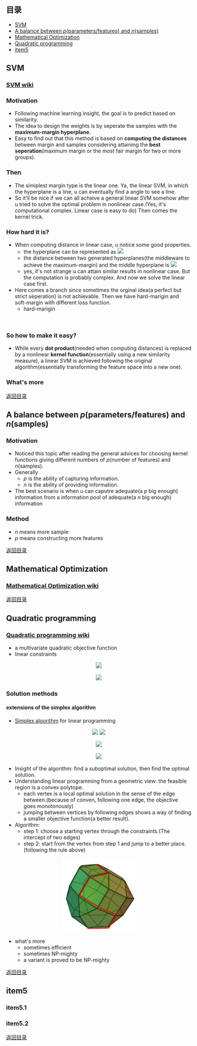 ## <span id="jump0">目录<span>
  
  * [SVM](#jump1)
  * [A balance between *p*(parameters/features) and *n*(samples)](#jump2)
  * [Mathematical Optimization](#jump3)
  * [Quadratic programming](#jump4)
  * [item5](#jump5)

## <span id="jump1">SVM<span>
  
  ### [SVM wiki](https://en.wikipedia.org/wiki/Support-vector_machine)

  ### Motivation
  
  * Following machine learning insight, the goal is to predict based on similarity. 
  * The idea to design the weights is by seperate the samples with the **maximum-margin hyperplane**.
  * Easy to find out that this method is based on **computing the distances** between margin and samples considering attaining the **best seperation**(maximum margin or the most fair margin for two or more groups).
 
  ### Then
  
  * The simiplest margin type is the linear one. Ya, the linear SVM, in which the hyperplane is a line, u can eventually find a angle to see a line.
  * So it'll be nice if we can all achieve a general linear SVM somehow after u tried to solve the optimal problem in nonlinear case.(Yes, it's computational complex. Linear case is easy to do) Then comes the kernel trick.
  
  ### How hard it is?
  
  * When computing distance in linear case, u notice some good properties.
    * the hyperplane can be represented as ![](http://latex.codecogs.com/gif.latex?W^{T}x-b=0)
    * the distance between two generated hyperplanes(the middleware to achieve the maximum-margin) and the middle hyperplane is ![](http://latex.codecogs.com/gif.latex?\frac{1}{\left|\left|w\right|\right|})
    * yes, it's not strange u can attain similar results in nonlinear case. But the computation is probably complex. And now we solve the linear case first.
  * Here comes a branch since sometimes the orginal idea(a perfect but strict seperation) is not achievable. Then we have hard-marigin and soft-margin with different loss function.
    * hard-marigin

<p align="center">
  <img src=>

  ### So how to make it easy?
  
  * While every **dot product**(needed when computing distances) is replaced by a nonlinear **kernel function**(essentially using a new similarity measure), a linear SVM is achieved following the original algorithm(essentially transforming the feature space into a new one).
  
  ### What's more

  
[返回目录](#jump0)


## <span id="jump2">A balance between *p*(parameters/features) and *n*(samples)<span>
  
  ### Motivation
  
  * Noticed this topic after reading the general advices for choosing kernel functions giving different numbers of *p*(number of features) and *n*(samples).
  * Generally
    * *p* is the ability of capturing information.
    * *n* is the ability of providing information.
  * The best scenario is when u can caputre adequate(a *p* big enough) information from a information pool of adequate(a *n* big enough) information
 
  ### Method
  
  * *n* means more sample
  * *p* means constructing more features
  
 
[返回目录](#jump0)

## <span id="jump3">Mathematical Optimization<span>
  
  ### [Mathematical Optimization wiki](https://en.wikipedia.org/wiki/Mathematical_optimization#Major_subfields)


[返回目录](#jump0)

## <span id="jump4">Quadratic programming<span>
  
  ### [Quadratic programming wiki](https://en.wikipedia.org/wiki/Quadratic_programming)
  
  * a multivariate quadratic objective function
  * linear constraints

<p align="center">
  <img src=http://latex.codecogs.com/gif.latex?\frac{1}{2}x^{T}Qx+c^{T}x>
<p>
  
<p align="center">
  <img src=http://latex.codecogs.com/gif.latex?s.t.Ax\leqslant{b}>
<p>
 
  ### Solution methods
  
  #### extensions of the simplex algorithm
  
  * [Simplex algorithm](https://en.wikipedia.org/wiki/Simplex_algorithm) for linear programming

<p align="center">
  <img src=http://latex.codecogs.com/png.latex?max>
  <img src=http://latex.codecogs.com/png.latex?c^{T}x>
<p>  
<p align="center">
  <img src=http://latex.codecogs.com/gif.latex?s.t.Ax\leqslant{b}>
<p>  
<p align="center">
  <img src=http://latex.codecogs.com/gif.latex?for\forall{i},x_{i}\geqslant{0}>
<p>
  
  
  * Insight of the algorithm: find a suboptimal solution, then find the optimal solution.
  * Understanding linear programming from a geometric view: the feasible region is a convex polytope.
    * each vertex is a local optimal solution in the sense of the edge between.(because of conven, following one edge, the objective goes monotonously)
    * jumping between vertices by following edges shows a way of finding a smaller objective function(a better result).
  * Algorithm:
    * step 1: choose a starting vertex through the constraints.(The intercept of two edges)
    * step 2: start from the vertex from step 1 and jump to a better place.(following the rule above)

<p align="center">
  <img src=https://github.com/mylu314/blog/blob/main/images/Simplex-method-3-dimensions.png width=200>
<p>
  
  * what's more
    * sometimes efficient
    * sometimes NP-mighty
    * a variant is proved to be NP-mighty

[返回目录](#jump0)


## <span id="jump5">item5<span>
  
  ### item5.1
 
  ### item5.2
  
[返回目录](#jump0)
